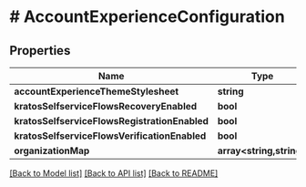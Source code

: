 # # AccountExperienceConfiguration

## Properties

Name | Type | Description | Notes
------------ | ------------- | ------------- | -------------
**accountExperienceThemeStylesheet** | **string** |  | [optional]
**kratosSelfserviceFlowsRecoveryEnabled** | **bool** |  | [optional]
**kratosSelfserviceFlowsRegistrationEnabled** | **bool** |  | [optional]
**kratosSelfserviceFlowsVerificationEnabled** | **bool** |  | [optional]
**organizationMap** | **array<string,string>** |  | [optional]

[[Back to Model list]](../../README.md#models) [[Back to API list]](../../README.md#endpoints) [[Back to README]](../../README.md)
